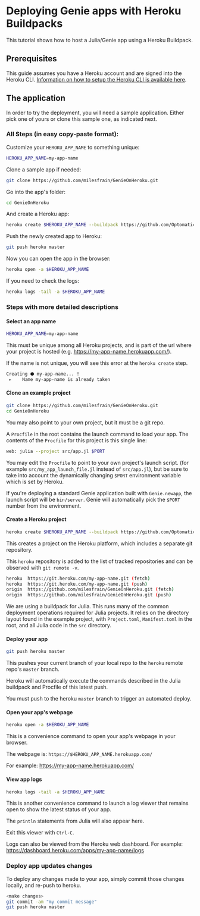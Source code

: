 # Deploying Genie apps with Heroku Buildpacks

This tutorial shows how to host a Julia/Genie app using a Heroku Buildpack.

## Prerequisites

This guide assumes you have a Heroku account and are signed into the Heroku CLI. [Information on how to setup the Heroku CLI is available here](https://devcenter.heroku.com/articles/heroku-cli).

## The application

In order to try the deployment, you will need a sample application. Either pick one of yours or clone this sample one, as indicated next.

### All Steps (in easy copy-paste format):

Customize your `HEROKU_APP_NAME` to something unique:

```sh
HEROKU_APP_NAME=my-app-name
```

Clone a sample app if needed:

```sh
git clone https://github.com/milesfrain/GenieOnHeroku.git
```

Go into the app's folder:

```sh
cd GenieOnHeroku
```

And create a Heroku app:

```sh
heroku create $HEROKU_APP_NAME --buildpack https://github.com/Optomatica/heroku-buildpack-julia.git
```

Push the newly created app to Heroku:

```sh
git push heroku master
```

Now you can open the app in the browser:

```sh
heroku open -a $HEROKU_APP_NAME
```

If you need to check the logs:

```sh
heroku logs -tail -a $HEROKU_APP_NAME
```

### Steps with more detailed descriptions

#### Select an app name

```sh
HEROKU_APP_NAME=my-app-name
```

This must be unique among all Heroku projects, and is part of the url where your project is hosted (e.g. https://my-app-name.herokuapp.com/).

If the name is not unique, you will see this error at the `heroku create` step.

```sh
Creating ⬢ my-app-name... !
 ▸    Name my-app-name is already taken
```

#### Clone an example project

```sh
git clone https://github.com/milesfrain/GenieOnHeroku.git
cd GenieOnHeroku
```

You may also point to your own project, but it must be a git repo.

A `Procfile` in the root contains the launch command to load your app.
The contents of the `Procfile` for this project is this single line:

```sh
web: julia --project src/app.jl $PORT
```

You may edit the `Procfile` to point to your own project's launch script. (for example `src/my_app_launch_file.jl` instead of `src/app.jl`),
but be sure to take into account the dynamically changing `$PORT` environment variable which is set by Heroku.

If you're deploying a standard Genie application built with `Genie.newapp`, the launch script will be `bin/server`. Genie will automatically pick the `$PORT` number from the environment.

#### Create a Heroku project

```sh
heroku create $HEROKU_APP_NAME --buildpack https://github.com/Optomatica/heroku-buildpack-julia.git
```

This creates a project on the Heroku platform, which includes a separate git repository.

This `heroku` repository is added to the list of tracked repositories and can be observed with `git remote -v`.

```sh
heroku  https://git.heroku.com/my-app-name.git (fetch)
heroku  https://git.heroku.com/my-app-name.git (push)
origin  https://github.com/milesfrain/GenieOnHeroku.git (fetch)
origin  https://github.com/milesfrain/GenieOnHeroku.git (push)
```

We are using a buildpack for Julia. This runs many of the common deployment operations required for Julia projects.
It relies on the directory layout found in the example project, with `Project.toml`, `Manifest.toml` in the root,
and all Julia code in the `src` directory.

#### Deploy your app

```sh
git push heroku master
```

This pushes your current branch of your local repo to the `heroku` remote repo's `master` branch.

Heroku will automatically execute the commands described in the Julia buildpack and Procfile of this latest push.

You must push to the heroku `master` branch to trigger an automated deploy.

#### Open your app's webpage

```sh
heroku open -a $HEROKU_APP_NAME
```

This is a convenience command to open your app's webpage in your browser.

The webpage is: `https://$HEROKU_APP_NAME.herokuapp.com/`

For example: <https://my-app-name.herokuapp.com/>

#### View app logs

```sh
heroku logs -tail -a $HEROKU_APP_NAME
```

This is another convenience command to launch a log viewer that remains open to show the latest status of your app.

The `println` statements from Julia will also appear here.

Exit this viewer with `Ctrl-C`.

Logs can also be viewed from the Heroku web dashboard.
For example: <https://dashboard.heroku.com/apps/my-app-name/logs>

### Deploy app updates changes

To deploy any changes made to your app, simply commit those changes locally, and re-push to heroku.

```sh
<make changes>
git commit -am "my commit message"
git push heroku master
```
